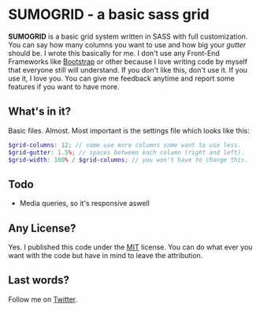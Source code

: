 # SUMOGRID - a basic sass grid

**SUMOGRID** is a basic grid system written in SASS with full customization. You can say how many columns you want to use and how big your *gutter* should be. I wrote this basically for me. I don't use any Front-End Frameworks like [Bootstrap](http://getbootstrap.com/) or other because I love writing code by myself that everyone still will understand. If you don't like this, don't use it. If you use it, I love you. You can give me feedback anytime and report some features if you want to have more.

## What's in it?

Basic files. Almost. Most important is the settings file which looks like this:
```scss
$grid-columns: 12; // some use more columns some want to use less.
$grid-gutter: 1.5%; // spaces between each column (right and left).
$grid-width: 100% / $grid-columns; // you won't have to change this.
```

## Todo
- Media queries, so it's responsive aswell

## Any License?

Yes. I published this code under the [MIT](http://opensource.org/licenses/MIT) license. You can do what ever you want with the code but have in mind to leave the attribution.

## Last words?

Follow me on [Twitter](http://twitter.com/visualcookie).